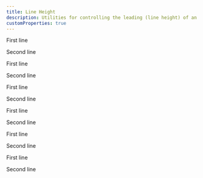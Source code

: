 ```yaml
---
title: Line Height
description: Utilities for controlling the leading (line height) of an element. ​
customProperties: true
---
```

<div>
	<table-utility prefix="leading" property="line-height" custom-property="leading" class="mb-lg"></table-utility>
    <card-example>
		<div class="container h-full grid rounded-md bg-surface-1 p-24" style="grid-template-columns: repeat(2, minmax(0, 1fr));">
			<div class="leading-none border-b border-alpha-1 mb-24 pb-24">
				<p>First line</p>
				<p>Second line</p>
			</div>
			<div class="leading-tight border-b border-alpha-1 mb-24 pb-24">
				<p>First line</p>
				<p>Second line</p>
			</div>
			<div class="leading-snug border-b border-alpha-1 mb-24 pb-24">
				<p>First line</p>
				<p>Second line</p>
			</div>
			<div class="leading-normal border-b border-alpha-1 mb-24 pb-24">
				<p>First line</p>
				<p>Second line</p>
			</div>
			<div class="leading-relaxed">
				<p>First line</p>
				<p>Second line</p>
			</div>
			<div class="leading-loose">
				<p>First line</p>
				<p>Second line</p>
			</div>
		</div>
    </card-example>
</div>
